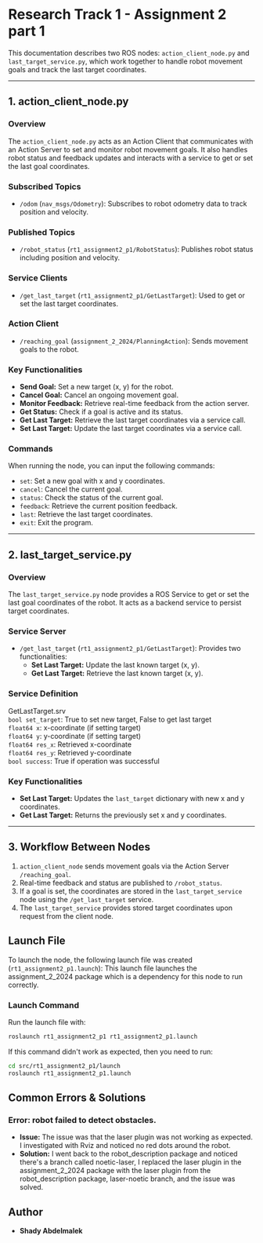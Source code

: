 # Research Track 1 - Assignment 2 part 1

This documentation describes two ROS nodes: `action_client_node.py` and `last_target_service.py`, which work together to handle robot movement goals and track the last target coordinates.

---

## **1. action_client_node.py**

### **Overview**  
The `action_client_node.py` acts as an Action Client that communicates with an Action Server to set and monitor robot movement goals. It also handles robot status and feedback updates and interacts with a service to get or set the last goal coordinates.

### **Subscribed Topics**  
- `/odom` (`nav_msgs/Odometry`): Subscribes to robot odometry data to track position and velocity.

### **Published Topics**  
- `/robot_status` (`rt1_assignment2_p1/RobotStatus`): Publishes robot status including position and velocity.

### **Service Clients**  
- `/get_last_target` (`rt1_assignment2_p1/GetLastTarget`): Used to get or set the last target coordinates.

### **Action Client**  
- `/reaching_goal` (`assignment_2_2024/PlanningAction`): Sends movement goals to the robot.

### **Key Functionalities**  
- **Send Goal:** Set a new target (x, y) for the robot.  
- **Cancel Goal:** Cancel an ongoing movement goal.  
- **Monitor Feedback:** Retrieve real-time feedback from the action server.  
- **Get Status:** Check if a goal is active and its status.  
- **Get Last Target:** Retrieve the last target coordinates via a service call.  
- **Set Last Target:** Update the last target coordinates via a service call.

### **Commands**  
When running the node, you can input the following commands:  
- `set`: Set a new goal with x and y coordinates.  
- `cancel`: Cancel the current goal.  
- `status`: Check the status of the current goal.  
- `feedback`: Retrieve the current position feedback.  
- `last`: Retrieve the last target coordinates.  
- `exit`: Exit the program.

---

## **2. last_target_service.py**

### **Overview**  
The `last_target_service.py` node provides a ROS Service to get or set the last goal coordinates of the robot. It acts as a backend service to persist target coordinates.

### **Service Server**  
- `/get_last_target` (`rt1_assignment2_p1/GetLastTarget`): Provides two functionalities:  
  - **Set Last Target:** Update the last known target (x, y).  
  - **Get Last Target:** Retrieve the last known target (x, y).  

### **Service Definition**  

GetLastTarget.srv \
`bool set_target`:  True to set new target, False to get last target \
`float64 x`:  x-coordinate (if setting target) \
`float64 y`:  y-coordinate (if setting target)\
`float64 res_x`:  Retrieved x-coordinate \
`float64 res_y`:  Retrieved y-coordinate \
`bool success`:  True if operation was successful

### **Key Functionalities**  
- **Set Last Target:** Updates the `last_target` dictionary with new x and y coordinates.  
- **Get Last Target:** Returns the previously set x and y coordinates.

---

## **3. Workflow Between Nodes**

1. `action_client_node` sends movement goals via the Action Server `/reaching_goal`.  
2. Real-time feedback and status are published to `/robot_status`.  
3. If a goal is set, the coordinates are stored in the `last_target_service` node using the `/get_last_target` service.  
4. The `last_target_service` provides stored target coordinates upon request from the client node.

## Launch File
To launch the node, the following launch file was created (`rt1_assignment2_p1.launch`):
This launch file launches the assignment_2_2024 package which is a dependency for this node to run correctly.

### Launch Command
Run the launch file with:
```bash
roslaunch rt1_assignment2_p1 rt1_assignment2_p1.launch
```
If this command didn't work as expected, then you need to run:
```bash
cd src/rt1_assignment2_p1/launch
roslaunch rt1_assignment2_p1.launch
```
## Common Errors & Solutions

### Error: robot failed to detect obstacles.
- **Issue:** The issue was that the laser plugin was not working as expected. I investigated with Rviz and noticed no red dots around the robot. 
- **Solution:** I went back to the robot_description package and noticed there's a branch called noetic-laser, I replaced the laser plugin in the assignment_2_2024 package with the laser plugin from the robot_description package, laser-noetic branch, and the issue was solved.

  
## Author
- **Shady Abdelmalek**